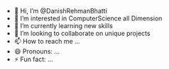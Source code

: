 - 👋 Hi, I’m @DanishRehmanBhatti
- 👀 I’m interested in ComputerScience all Dimension
- 🌱 I’m currently learning new skills
- 💞️ I’m looking to collaborate on unique projects
- 📫 How to reach me ...
- 😄 Pronouns: ...
- ⚡ Fun fact: ...

<!---
DanishRehmanBhatti/DanishRehmanBhatti is a ✨ special ✨ repository because its `README.md` (this file) appears on your GitHub profile.
You can click the Preview link to take a look at your changes.
--->
